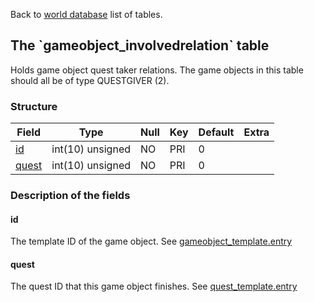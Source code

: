 Back to [world database](mangosdb_struct) list of tables.

The \`gameobject\_involvedrelation\` table
------------------------------------------

Holds game object quest taker relations. The game objects in this table should all be of type QUESTGIVER (2).

### Structure

| **Field**                                  | **Type**         | **Null** | **Key** | **Default** | **Extra** |
|--------------------------------------------|------------------|----------|---------|-------------|-----------|
| [id](Gameobject_involvedrelation#id)       | int(10) unsigned | NO       | PRI     | 0           |           |
| [quest](Gameobject_involvedrelation#quest) | int(10) unsigned | NO       | PRI     | 0           |           |

### Description of the fields

#### id

The template ID of the game object. See [gameobject\_template.entry](gameobject_template#entry)

#### quest

The quest ID that this game object finishes. See [quest\_template.entry](quest_template#entry)
